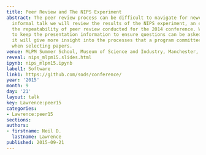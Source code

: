 ```yaml
---
title: Peer Review and The NIPS Experiment
abstract: The peer review process can be difficult to navigate for newcomers. In this
  informal talk we will review the results of the NIPS experiment, an experiment on
  the repeatability of peer review conducted for the 2014 conference. We will try
  to keep the presentation information to ensure questions can be asked. With luck
  it will give more insight into the processes that a program committee goes through
  when selecting papers.
venue: MLPM Summer School, Museum of Science and Industry, Manchester, UK
reveal: nips_mlpm15.slides.html
ipynb: nips_mlpm15.ipynb
label1: Software
link1: https://github.com/sods/conference/
year: '2015'
month: 9
day: '21'
layout: talk
key: Lawrence:peer15
categories:
- Lawrence:peer15
sections: 
authors:
- firstname: Neil D.
  lastname: Lawrence
published: 2015-09-21
---
```

